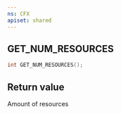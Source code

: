 ```yaml
---
ns: CFX
apiset: shared
---
```

## GET_NUM_RESOURCES

```c
int GET_NUM_RESOURCES();
```



## Return value
Amount of resources

